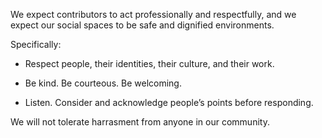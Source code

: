 We expect contributors to act professionally and respectfully, and we
expect our social spaces to be safe and dignified environments.

Specifically:

* Respect people, their identities, their culture, and their work.

* Be kind. Be courteous. Be welcoming.

* Listen. Consider and acknowledge people’s points before responding.

We will not tolerate harrasment from anyone in our community.
